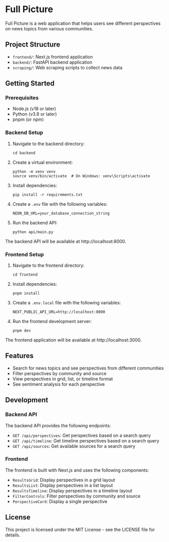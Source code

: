 # Full Picture

Full Picture is a web application that helps users see different perspectives on news topics from various communities.

## Project Structure

- `frontend/`: Next.js frontend application
- `backend/`: FastAPI backend application
- `scraping/`: Web scraping scripts to collect news data

## Getting Started

### Prerequisites

- Node.js (v18 or later)
- Python (v3.8 or later)
- pnpm (or npm)

### Backend Setup

1. Navigate to the backend directory:
   ```
   cd backend
   ```

2. Create a virtual environment:
   ```
   python -m venv venv
   source venv/bin/activate  # On Windows: venv\Scripts\activate
   ```

3. Install dependencies:
   ```
   pip install -r requirements.txt
   ```

4. Create a `.env` file with the following variables:
   ```
   NEON_DB_URL=your_database_connection_string
   ```

5. Run the backend API:
   ```
   python api/main.py
   ```

The backend API will be available at http://localhost:8000.

### Frontend Setup

1. Navigate to the frontend directory:
   ```
   cd frontend
   ```

2. Install dependencies:
   ```
   pnpm install
   ```

3. Create a `.env.local` file with the following variables:
   ```
   NEXT_PUBLIC_API_URL=http://localhost:8000
   ```

4. Run the frontend development server:
   ```
   pnpm dev
   ```

The frontend application will be available at http://localhost:3000.

## Features

- Search for news topics and see perspectives from different communities
- Filter perspectives by community and source
- View perspectives in grid, list, or timeline format
- See sentiment analysis for each perspective

## Development

### Backend API

The backend API provides the following endpoints:

- `GET /api/perspectives`: Get perspectives based on a search query
- `GET /api/timeline`: Get timeline perspectives based on a search query
- `GET /api/sources`: Get available sources for a search query

### Frontend

The frontend is built with Next.js and uses the following components:

- `ResultsGrid`: Display perspectives in a grid layout
- `ResultsList`: Display perspectives in a list layout
- `ResultsTimeline`: Display perspectives in a timeline layout
- `FilterControls`: Filter perspectives by community and source
- `PerspectiveCard`: Display a single perspective

## License

This project is licensed under the MIT License - see the LICENSE file for details. 